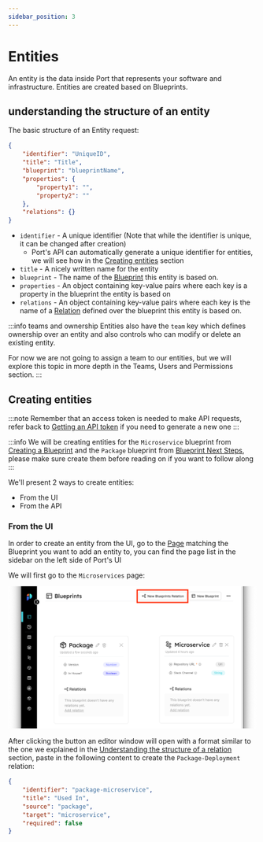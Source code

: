 ```yaml
---
sidebar_position: 3
---
```


# Entities

An entity is the data inside Port that represents your software and infrastructure. Entities are created based on Blueprints.

## understanding the structure of an entity

The basic structure of an Entity request:

```json
{
    "identifier": "UniqueID",
    "title": "Title",
    "blueprint": "blueprintName",
    "properties": {
        "property1": "",
        "property2": ""
    },
    "relations": {}
}
```

- `identifier` - A unique identifier (Note that while the identifier is unique, it can be changed after creation)
  - Port's API can automatically generate a unique identifier for entities, we will see how in the [Creating entities](#creating-entities) section
- `title` - A nicely written name for the entity
- `blueprint` - The name of the [Blueprint](blueprints) this entity is based on.
- `properties` - An object containing key-value pairs where each key is a property in the blueprint the entity is based on
- `relations` - An object containing key-value pairs where each key is the name of a [Relation](relations) defined over the blueprint this entity is based on.

:::info teams and ownership
Entities also have the `team` key which defines ownership over an entity and also controls who can modify or delete an existing entity.

For now we are not going to assign a team to our entities, but we will explore this topic in more depth in the Teams, Users and Permissions section.
:::

## Creating entities

:::note
Remember that an access token is needed to make API requests, refer back to [Getting an API token](blueprints#getting-an-api-token) if you need to generate a new one
:::

:::info
We will be creating entities for the `Microservice` blueprint from [Creating a Blueprint](blueprints#creating-a-blueprint) and the `Package` blueprint from [Blueprint Next Steps](blueprints#next-steps), please make sure create them before reading on if you want to follow along
:::

We'll present 2 ways to create entities:

- From the UI
- From the API

### From the UI

In order to create an entity from the UI, go to the [Page](pages) matching the Blueprint you want to add an entity to, you can find the page list in the sidebar on the left side of Port's UI

We will first go to the `Microservices` page:

![Microservices page marked](../../../static/img/setup-your-port/self-service-portal/relations/graphPackageMicroserviceCreateRelationMarked.png)

After clicking the button an editor window will open with a format similar to the one we explained in the [Understanding the structure of a relation](#understanding-the-structure-of-a-relation) section, paste in the following content to create the `Package-Deployment` relation:

```json
{
    "identifier": "package-microservice",
    "title": "Used In",
    "source": "package",
    "target": "microservice",
    "required": false
}
```